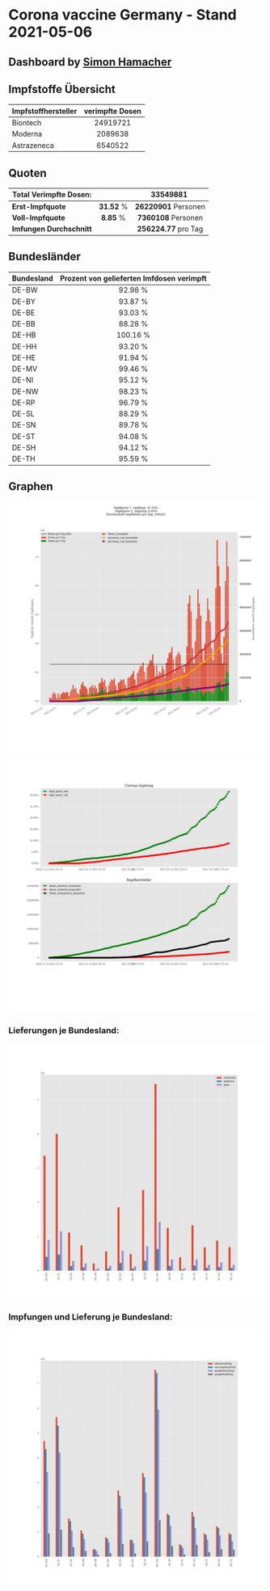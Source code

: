 # Corona vaccine Germany - Stand 2021-05-06
## Dashboard by [Simon Hamacher](https://www.shamacher.eu)
## Impfstoffe Übersicht
**Impfstoffhersteller** | **verimpfte Dosen**
-------- | :--------:
Biontech | 24919721
Moderna | 2089638
Astrazeneca | 6540522


## Quoten
**Total Verimpfte Dosen:** | |33549881&nbsp;
-------- | :--------:| :--------:
**Erst-Impfquote** | **31.52** %| **26220901** Personen
**Voll-Impfquote** | **8.85** %| **7360108** Personen
**Imfungen Durchschnitt** | |**256224.77** pro Tag 
## Bundesländer
**Bundesland** | **Prozent von gelieferten Imfdosen verimpft**
-------- | :--------:
DE-BW | 92.98 %
DE-BY | 93.87 %
DE-BE | 93.03 %
DE-BB | 88.28 %
DE-HB | 100.16 %
DE-HH | 93.20 %
DE-HE | 91.94 %
DE-MV | 99.46 %
DE-NI | 95.12 %
DE-NW | 98.23 %
DE-RP | 96.79 %
DE-SL | 88.29 %
DE-SN | 89.78 %
DE-ST | 94.08 %
DE-SH | 94.12 %
DE-TH | 95.59 %
## Graphen
<img src="Impfungen-Corona-01.jpg" alt="Impf Übersicht" title="Impf Übersicht" />
<img src="Impfungen-Corona-02.jpg" alt="Impfquote" title="Impf Übersicht" />

### Lieferungen je Bundesland:
<img src="Impfungen-Corona-04.jpg" alt="Impfungen in den Bundesländern" title="Impfungen in den Bundesländern" />

### Impfungen und Lieferung je Bundesland:
<img src="Impfungen-Corona-05.jpg" alt="Impfungen in den Bundesländern" title="Impfungen in den Bundesländern" />

